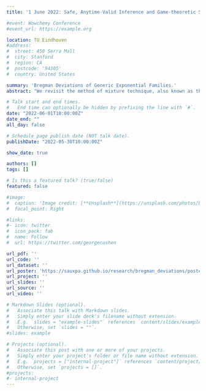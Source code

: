 ```yaml
---
title: '1 June 2022: Safe, Anytime-Valid Inference and Game-theoretic Statistics, TU Eindhoven, NL'

#event: Wowchemy Conference
#event_url: https://example.org

location: TU Eindhoven
#address:
#  street: 450 Serra Mall
#  city: Stanford
#  region: CA
#  postcode: '94305'
#  country: United States

summary: 'Bregman Deviations of Generic Exponential Families.'
abstract: "We revisit the method of mixture technique, also known as the Laplace method, to study the concentration phenomenon in generic exponential families. Combining the properties of Bregman divergence associated with log-partition function of the family with the method of mixtures for super-martingales, we establish a generic bound controlling the Bregman divergence between the parameter of the family and a finite sample estimate of the parameter. Our bound is time-uniform and makes appear a quantity extending the classical information gain to exponential families, which we call the Bregman information gain. For the practitioner, we instantiate this novel bound to several classical families, e.g., Gaussian, Bernoulli, Exponential, Weibull, Pareto, Poisson and Chi-square yielding explicit forms of the confidence sets and the Bregman information gain. We further numerically compare the resulting confidence bounds to state-of-the-art alternatives for time-uniform concentration and show that this novel method yields competitive results. Finally, we highlight the benefit of our concentration bounds on some illustrative applications."

# Talk start and end times.
#   End time can optionally be hidden by prefixing the line with `#`.
date: "2022-06-01T10:00:00Z"
date_end: ""
all_day: false

# Schedule page publish date (NOT talk date).
publishDate: "2022-05-30T10:00:00Z"

show_date: true

authors: []
tags: []

# Is this a featured talk? (true/false)
featured: false

#image:
#  caption: 'Image credit: [**Unsplash**](https://unsplash.com/photos/bzdhc5b3Bxs)'
#  focal_point: Right

#links:
#- icon: twitter
#  icon_pack: fab
#  name: Follow
#  url: https://twitter.com/georgecushen

url_pdf: ''
url_code: ''
url_dataset: ''
url_poster: 'https://sauxpa.github.io/research/bregman_deviations/poster.pdf'
url_project: ''
url_slides: ''
url_source: ''
url_video: ''

# Markdown Slides (optional).
#   Associate this talk with Markdown slides.
#   Simply enter your slide deck's filename without extension.
#   E.g. `slides = "example-slides"` references `content/slides/example-slides.md`.
#   Otherwise, set `slides = ""`.
#slides: example

# Projects (optional).
#   Associate this post with one or more of your projects.
#   Simply enter your project's folder or file name without extension.
#   E.g. `projects = ["internal-project"]` references `content/project/deep-learning/index.md`.
#   Otherwise, set `projects = []`.
#projects:
#- internal-project
---
```


